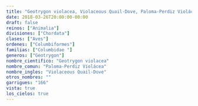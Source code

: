 ```yaml
---
title: "Geotrygon violacea, Violaceous Quail-Dove, Paloma-Perdiz Violácea"
date: 2018-03-26T20:00:00-00:00
draft: false
reinos: ["Animalia"]
divisiones: ["Chordata"]
clases: ["Aves"]
ordenes: ["Columbiformes"]
familias: ["Columbidae "]
generos: ["Geotrygon"]
nombre_cientifico: "Geotrygon violacea"
nombre_comun: "Paloma-Perdiz Violácea"
nombre_ingles: "Violaceous Quail-Dove"
otros_nombres: ""
garrigues: "166"
vista: true
los_cielos: true
---
```

